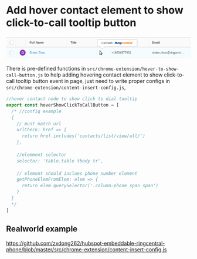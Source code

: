 # Add hover contact element to show click-to-call tooltip button

![](../screenshots/fac-2.png)

There is pre-defined functions in `src/chrome-extension/hover-to-show-call-button.js` to help adding hovering contact element to show click-to-call tooltip button event in page, just need to write proper configs in `src/chrome-extension/content-insert-config.js`,
```js
//hover contact node to show click to dial tooltip
export const hoverShowClickToCallButton = [
  /* //config example
  {
    // must match url
    urlCheck: href => {
      return href.includes('contacts/list/view/all/')
    },

    //elemment selector
    selector: 'table.table tbody tr',

    // element should inclues phone number element
    getPhoneElemFromElem: elem => {
      return elem.querySelector('.column-phone span span')
    }
  }
  */
]
```

## Realworld example
https://github.com/zxdong262/hubspot-embeddable-ringcentral-phone/blob/master/src/chrome-extension/content-insert-config.js